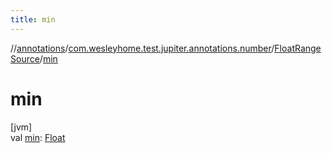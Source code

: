 ```yaml
---
title: min
---
```

//[annotations](../../../index.html)/[com.wesleyhome.test.jupiter.annotations.number](../index.html)/[FloatRangeSource](index.html)/[min](min.html)



# min



[jvm]\
val [min](min.html): [Float](https://kotlinlang.org/api/latest/jvm/stdlib/kotlin/-float/index.html)





